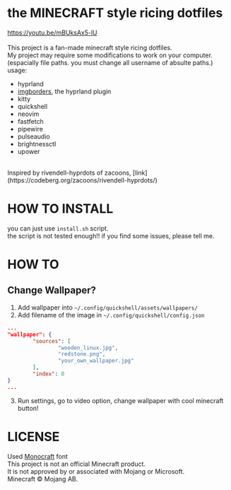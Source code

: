 # the MINECRAFT style ricing dotfiles
https://youtu.be/mBUksAx5-lU<br>
<br>
This project is a fan-made minecraft style ricing dotfiles.<br>
My project may require some modifications to work on your computer. (espacially file paths. you must change all username of absulte paths.)<br>
usage:
- hyprland
- [imgborders](https://codeberg.org/zacoons/imgborders), the hyprland plugin
- kitty
- quickshell
- neovim
- fastfetch
- pipewire
- pulseaudio
- brightnessctl
- upower
<br>
Inspired by rivendell-hyprdots of zacoons, [link](https://codeberg.org/zacoons/rivendell-hyprdots/)<br>

# HOW TO INSTALL
you can just use `install.sh` script.<br>
the script is not tested enough!! if you find some issues, please tell me.

# HOW TO
## Change Wallpaper?
1. Add wallpaper into `~/.config/quickshell/assets/wallpapers/`
2. Add filename of the image in `~/.config/quickshell/config.json`
```json
...
"wallpaper": {
        "sources": [
                "wooden_linux.jpg",
                "redstone.png",
                "your_own_wallpaper.jpg"
        ],
        "index": 0
}
...
```
3. Run settings, go to video option, change wallpaper with cool minecraft button!

# LICENSE
Used [Monocraft](https://github.com/IdreesInc/Monocraft) font<br>
This project is not an official Minecraft product.<br>
It is not approved by or associated with Mojang or Microsoft.<br>
Minecraft © Mojang AB.

